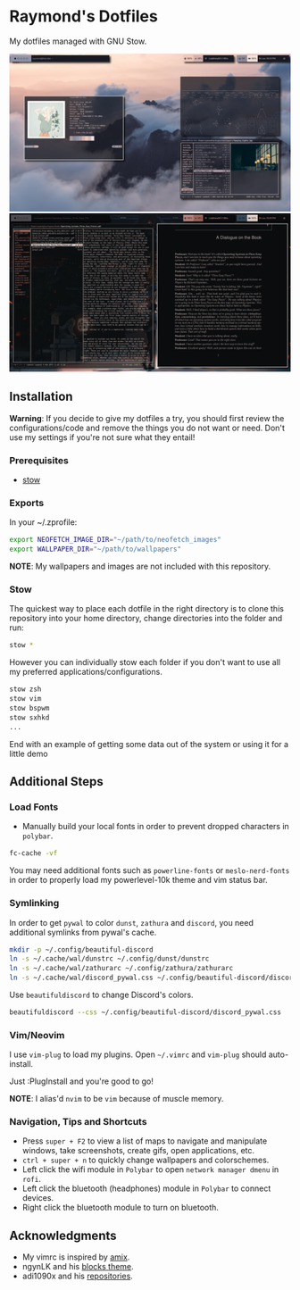 # Raymond's Dotfiles

My dotfiles managed with GNU Stow.

![Floating Windows](floating_windows.png)
![Ranger and Zathura](ranger_zathura.png)

## Installation

**Warning**: If you decide to give my dotfiles a try, you should first review the configurations/code and remove the things you do not want or need. Don't use my settings if you're not sure what they entail!

### Prerequisites

* <a href="https://www.gnu.org/software/stow/">stow</a>

### Exports

In your ~/.zprofile:

``` zsh
export NEOFETCH_IMAGE_DIR="~/path/to/neofetch_images"
export WALLPAPER_DIR="~/path/to/wallpapers"
```

**NOTE**: My wallpapers and images are not included with this repository.

### Stow

The quickest way to place each dotfile in the right directory is to clone this repository into your home directory, change directories into the folder and run:

``` zsh
stow *
```

However you can individually stow each folder if you don't want to use all my preferred applications/configurations.

``` zsh
stow zsh
stow vim
stow bspwm
stow sxhkd
...
```

End with an example of getting some data out of the system or using it for a little demo

## Additional Steps

### Load Fonts

* Manually build your local fonts in order to prevent dropped characters in `polybar`.

``` zsh
fc-cache -vf
```

You may need additional fonts such as `powerline-fonts` or `meslo-nerd-fonts` in order to properly load my powerlevel-10k theme and vim status bar.

### Symlinking

In order to get `pywal` to color `dunst`, `zathura` and `discord`, you need additional symlinks from pywal's cache.

``` zsh
mkdir -p ~/.config/beautiful-discord
ln -s ~/.cache/wal/dunstrc ~/.config/dunst/dunstrc
ln -s ~/.cache/wal/zathurarc ~/.config/zathura/zathurarc
ln -s ~/.cache/wal/discord_pywal.css ~/.config/beautiful-discord/discord_pywal.css
```

Use `beautifuldiscord` to change Discord's colors.

``` zsh
beautifuldiscord --css ~/.config/beautiful-discord/discord_pywal.css
```

### Vim/Neovim

I use `vim-plug` to load my plugins. Open `~/.vimrc` and `vim-plug` should auto-install.

Just :PlugInstall and you're good to go!

**NOTE**: I alias'd `nvim` to be `vim` because of muscle memory.

### Navigation, Tips and Shortcuts

* Press `super + F2` to view a list of maps to navigate and manipulate windows, take screenshots, create gifs, open applications, etc.
* `ctrl + super + n` to quickly change wallpapers and colorschemes.
* Left click the wifi module in `Polybar` to open `network manager dmenu` in `rofi`.
* Left click the bluetooth (headphones) module in `Polybar` to connect devices.
* Right click the bluetooth module to turn on bluetooth.

## Acknowledgments

* My vimrc is inspired by <a href="https://github.com/amix/vimrc">amix</a>.
* ngynLK and his <a href="https://github.com/ngynLk/polybar-themes">blocks theme</a>.
* adi1090x and his <a href="https://github.com/adi1090x">repositories</a>.
